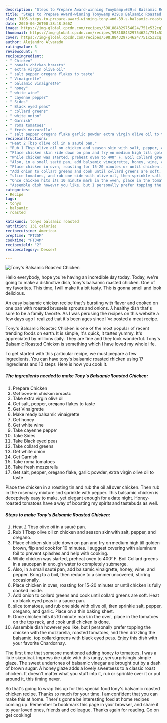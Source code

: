 ```yaml
---
description: "Steps to Prepare Award-winning Tony&amp;#39;s Balsamic Roasted Chicken"
title: "Steps to Prepare Award-winning Tony&amp;#39;s Balsamic Roasted Chicken"
slug: 3105-steps-to-prepare-award-winning-tony-and-39-s-balsamic-roasted-chicken
date: 2020-06-26T00:38:48.866Z
image: https://img-global.cpcdn.com/recipes/5981884329754624/751x532cq70/tonys-balsamic-roasted-chicken-recipe-main-photo.jpg
thumbnail: https://img-global.cpcdn.com/recipes/5981884329754624/751x532cq70/tonys-balsamic-roasted-chicken-recipe-main-photo.jpg
cover: https://img-global.cpcdn.com/recipes/5981884329754624/751x532cq70/tonys-balsamic-roasted-chicken-recipe-main-photo.jpg
author: Alejandro Alvarado
ratingvalue: 3
reviewcount: 4
recipeingredient:
- " Chicken"
- " bonein chicken breasts"
- " extra virgin olive oil"
- " salt pepper oregano flakes to taste"
- " Vinaigrette"
- " balsamic vinaigrette"
- " honey"
- " white wine"
- " cayenne pepper"
- " Sides"
- " Black eyed peas"
- " collard greens"
- " white onion"
- " Garnish"
- " roma tomatoes"
- " fresh mozzarella"
- " salt pepper oregano flake garlic powder extra virgin olive oil to taste"
recipeinstructions:
- "Heat 2 Tbsp olive oil in a sauté pan."
- "Rub 1 Tbsp olive oil on chicken and season skin with salt, pepper, and oregano."
- "Place chicken skin side down on pan and fry on medium high till golden brown, flip and cook for 10 minutes. I suggest covering with aluminum foil to prevent splashes and help with cooking."
- "While chicken was started, preheat oven to 400° F. Boil Collard greens in a saucepan in enough water to completely submerge."
- "Also, in a small sauté pan, add balsamic vinaigrette, honey, wine, and pepper. Bring to a boil, then reduce to a simmer uncovered, stirring occasionally."
- "Place chicken in oven, roasting for 15-20 minutes or until chicken is fully cooked inside."
- "Add onion to collard greens and cook until collard greens are soft. Heat up black eyed peas in a sauce pan."
- "slice tomatoes, and rub one side with olive oil, then sprinkle salt, pepper, oregano, and garlic. Place on a thin baking sheet."
- "Once chicken hits its 10 minute mark in the oven, place in the tomatoes on the top rack, and cook until chicken is done."
- "Assemble dish however you like, but I personally prefer topping the chicken with the mozzarella, roasted tomatoes, and then drizzling the balsamic. top collard greens with black eyed peas. Enjoy this dish with your favorite Chardonnay."
categories:
- Recipe
tags:
- tonys
- balsamic
- roasted

katakunci: tonys balsamic roasted 
nutrition: 131 calories
recipecuisine: American
preptime: "PT25M"
cooktime: "PT34M"
recipeyield: "2"
recipecategory: Dessert

---
```



![Tony&#39;s Balsamic Roasted Chicken](https://img-global.cpcdn.com/recipes/5981884329754624/751x532cq70/tonys-balsamic-roasted-chicken-recipe-main-photo.jpg)

Hello everybody, hope you're having an incredible day today. Today, we're going to make a distinctive dish, tony&#39;s balsamic roasted chicken. One of my favorites. This time, I will make it a bit tasty. This is gonna smell and look delicious.

An easy balsamic chicken recipe that&#39;s bursting with flavor and cooked on one pan with roasted brussels sprouts and onions. A healthy dish that&#39;s sure to be a family favorite. As I was perusing the recipes on this website a few days ago I realized that it&#39;s been ages since I&#39;ve posted a meat recipe.

Tony&#39;s Balsamic Roasted Chicken is one of the most popular of recent trending foods on earth. It is simple, it's quick, it tastes yummy. It's appreciated by millions daily. They are fine and they look wonderful. Tony&#39;s Balsamic Roasted Chicken is something which I have loved my whole life.


To get started with this particular recipe, we must prepare a few ingredients. You can have tony&#39;s balsamic roasted chicken using 17 ingredients and 10 steps. Here is how you cook it.

<!--inarticleads1-->

##### The ingredients needed to make Tony&#39;s Balsamic Roasted Chicken:

1. Prepare  Chicken
1. Get  bone-in chicken breasts
1. Take  extra virgin olive oil
1. Get  salt, pepper, oregano flakes to taste
1. Get  Vinaigrette
1. Make ready  balsamic vinaigrette
1. Get  honey
1. Get  white wine
1. Take  cayenne pepper
1. Take  Sides
1. Take  Black eyed peas
1. Take  collard greens
1. Get  white onion
1. Get  Garnish
1. Take  roma tomatoes
1. Take  fresh mozzarella
1. Get  salt, pepper, oregano flake, garlic powder, extra virgin olive oil to taste


Place the chicken in a roasting tin and rub the oil all over chicken. Then rub in the rosemary mixture and sprinkle with pepper. This balsamic chicken is deceptively easy to make, yet elegant enough for a date night. Honey-roasted tomatoes have a way of boosting my spirits and tastebuds as well. 

<!--inarticleads2-->

##### Steps to make Tony&#39;s Balsamic Roasted Chicken:

1. Heat 2 Tbsp olive oil in a sauté pan.
1. Rub 1 Tbsp olive oil on chicken and season skin with salt, pepper, and oregano.
1. Place chicken skin side down on pan and fry on medium high till golden brown, flip and cook for 10 minutes. I suggest covering with aluminum foil to prevent splashes and help with cooking.
1. While chicken was started, preheat oven to 400° F. Boil Collard greens in a saucepan in enough water to completely submerge.
1. Also, in a small sauté pan, add balsamic vinaigrette, honey, wine, and pepper. Bring to a boil, then reduce to a simmer uncovered, stirring occasionally.
1. Place chicken in oven, roasting for 15-20 minutes or until chicken is fully cooked inside.
1. Add onion to collard greens and cook until collard greens are soft. Heat up black eyed peas in a sauce pan.
1. slice tomatoes, and rub one side with olive oil, then sprinkle salt, pepper, oregano, and garlic. Place on a thin baking sheet.
1. Once chicken hits its 10 minute mark in the oven, place in the tomatoes on the top rack, and cook until chicken is done.
1. Assemble dish however you like, but I personally prefer topping the chicken with the mozzarella, roasted tomatoes, and then drizzling the balsamic. top collard greens with black eyed peas. Enjoy this dish with your favorite Chardonnay.


The first time that someone mentioned adding honey to tomatoes, I was a little skeptical. Impress the table with this tangy, yet surprisingly simple glaze. The sweet undertones of balsamic vinegar are brought out by a dash of brown sugar. A honey glaze adds a lovely sweetness to a classic roast chicken. It doesn&#39;t matter what you stuff into it, rub or sprinkle over it or put around it, this timing never. 

So that's going to wrap this up for this special food tony&#39;s balsamic roasted chicken recipe. Thanks so much for your time. I am confident that you can make this at home. There's gonna be interesting food at home recipes coming up. Remember to bookmark this page in your browser, and share it to your loved ones, friends and colleague. Thanks again for reading. Go on get cooking!
